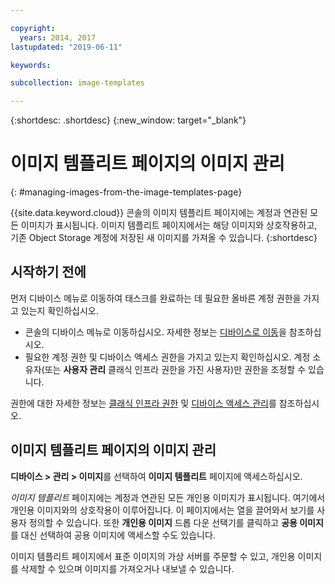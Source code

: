 ```yaml
---

copyright:
  years: 2014, 2017
lastupdated: "2019-06-11"

keywords:

subcollection: image-templates

---
```


{:shortdesc: .shortdesc}
{:new_window: target="_blank"}

# 이미지 템플리트 페이지의 이미지 관리
{: #managing-images-from-the-image-templates-page}

{{site.data.keyword.cloud}} 콘솔의 이미지 템플리트 페이지에는 계정과 연관된 모든 이미지가
표시됩니다. 이미지 템플리트 페이지에서는 해당 이미지와 상호작용하고, 기존 Object Storage 계정에 저장된 새 이미지를 가져올 수 있습니다.
{:shortdesc}

## 시작하기 전에
먼저 디바이스 메뉴로 이동하여 태스크를 완료하는 데 필요한 올바른 계정 권한을 가지고 있는지 확인하십시오. 

* 콘솔의 디바이스 메뉴로 이동하십시오. 자세한 정보는 [디바이스로 이동](/docs/infrastructure/image-templates?topic=virtual-servers-navigating-devices)을 참조하십시오. 
* 필요한 계정 권한 및 디바이스 액세스 권한을 가지고 있는지 확인하십시오. 계정 소유자(또는 **사용자 관리** 클래식 인프라 권한을 가진 사용자)만 권한을 조정할 수 있습니다. 

권한에 대한 자세한 정보는 [클래식 인프라 권한](/docs/iam?topic=iam-infrapermission#infrapermission) 및 [디바이스 액세스 관리](/docs/vsi?topic=virtual-servers-managing-device-access)를 참조하십시오. 

## 이미지 템플리트 페이지의 이미지 관리

**디바이스 > 관리 > 이미지**를 선택하여 **이미지 템플리트** 페이지에 액세스하십시오. 

*이미지 템플리트* 페이지에는 계정과 연관된 모든 개인용 이미지가 표시됩니다. 여기에서 개인용 이미지와의 상호작용이 이루어집니다. 이 페이지에서는 열을 끌어와서 보기를 사용자 정의할 수 있습니다. 또한 **개인용 이미지** 드롭 다운 선택기를 클릭하고 **공용 이미지**를 대신 선택하여 공용 이미지에 액세스할 수도 있습니다.

이미지 템플리트 페이지에서 표준 이미지의 가상 서버를 주문할 수 있고, 개인용 이미지를 삭제할 수 있으며 이미지를 가져오거나 내보낼 수 있습니다.
